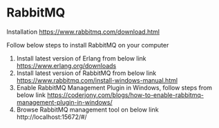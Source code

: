 # RabbitMQ
Installation
https://www.rabbitmq.com/download.html

Follow below steps to install RabbitMQ on your computer
1. Install latest version of Erlang from below link
https://www.erlang.org/downloads
2. Install latest version of RabbitMQ from below link 
https://www.rabbitmq.com/install-windows-manual.html
3. Enable RabbitMQ Management Plugin in Windows, follow steps from below link
https://coderjony.com/blogs/how-to-enable-rabbitmq-management-plugin-in-windows/
4. Browse RabbitMQ management tool on below link
http://localhost:15672/#/

